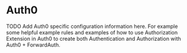 # Auth0

TODO
Add Auth0 specific configuration information here.
For example some helpful example rules and examples of how to use 
Authorization Extension in Auth0 to create both Authentication and 
Authorization with Auth0 + ForwardAuth.  

